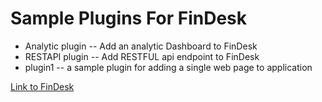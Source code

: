 # Sample Plugins For FinDesk
- Analytic plugin -- Add an analytic Dashboard to FinDesk
- RESTAPI plugin -- Add RESTFUL api endpoint to FinDesk
- plugin1 -- a sample plugin for adding a single web page to application

[Link to FinDesk](https://github.com/SaadJamilAkhtar/FinDesk)